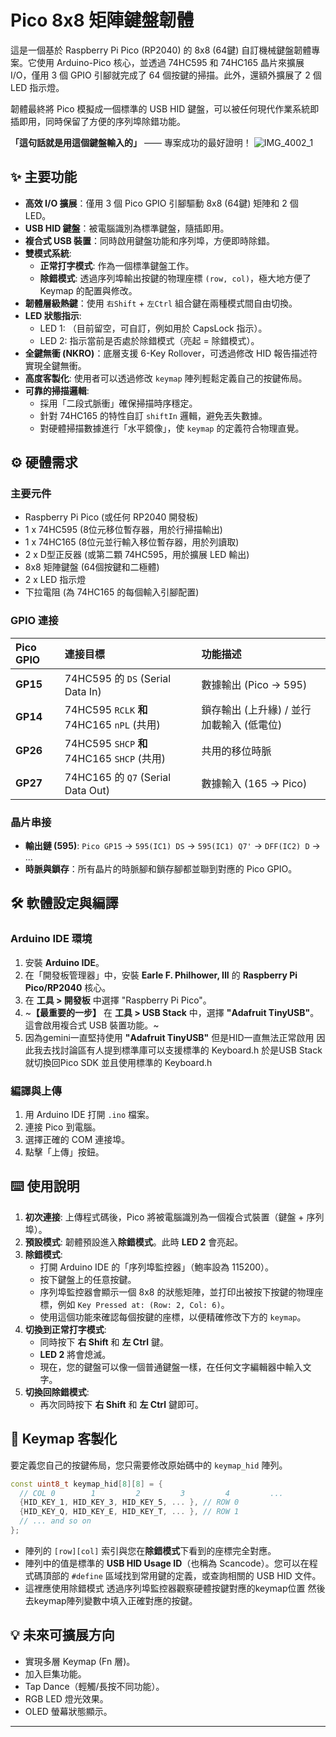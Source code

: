 # Pico 8x8 矩陣鍵盤韌體

這是一個基於 Raspberry Pi Pico (RP2040) 的 8x8 (64鍵) 自訂機械鍵盤韌體專案。它使用 Arduino-Pico 核心，並透過 74HC595 和 74HC165 晶片來擴展 I/O，僅用 3 個 GPIO 引腳就完成了 64 個按鍵的掃描。此外，還額外擴展了 2 個 LED 指示燈。

韌體最終將 Pico 模擬成一個標準的 USB HID 鍵盤，可以被任何現代作業系統即插即用，同時保留了方便的序列埠除錯功能。

**「這句話就是用這個鍵盤輸入的」** —— 專案成功的最好證明！
![IMG_4002_1](https://github.com/user-attachments/assets/d10c366f-58a8-4c06-ac24-98be96287352)

## ✨ 主要功能

*   **高效 I/O 擴展**：僅用 3 個 Pico GPIO 引腳驅動 8x8 (64鍵) 矩陣和 2 個 LED。
*   **USB HID 鍵盤**：被電腦識別為標準鍵盤，隨插即用。
*   **複合式 USB 裝置**：同時啟用鍵盤功能和序列埠，方便即時除錯。
*   **雙模式系統**:
    *   **正常打字模式**: 作為一個標準鍵盤工作。
    *   **除錯模式**: 透過序列埠輸出按鍵的物理座標 `(row, col)`，極大地方便了 Keymap 的配置與修改。
*   **韌體層級熱鍵**：使用 `右Shift` + `左Ctrl` 組合鍵在兩種模式間自由切換。
*   **LED 狀態指示**:
    *   LED 1: （目前留空，可自訂，例如用於 CapsLock 指示）。
    *   LED 2: 指示當前是否處於除錯模式（亮起 = 除錯模式）。
*   **全鍵無衝 (NKRO)**：底層支援 6-Key Rollover，可透過修改 HID 報告描述符實現全鍵無衝。
*   **高度客製化**: 使用者可以透過修改 `keymap` 陣列輕鬆定義自己的按鍵佈局。
*   **可靠的掃描邏輯**:
    *   採用「二段式脈衝」確保掃描時序穩定。
    *   針對 74HC165 的特性自訂 `shiftIn` 邏輯，避免丟失數據。
    *   對硬體掃描數據進行「水平鏡像」，使 `keymap` 的定義符合物理直覺。

## ⚙️ 硬體需求

### 主要元件
*   Raspberry Pi Pico (或任何 RP2040 開發板)
*   1 x 74HC595 (8位元移位暫存器，用於行掃描輸出)
*   1 x 74HC165 (8位元並行輸入移位暫存器，用於列讀取)
*   2 x D型正反器 (或第二顆 74HC595，用於擴展 LED 輸出)
*   8x8 矩陣鍵盤 (64個按鍵和二極體)
*   2 x LED 指示燈
*   下拉電阻 (為 74HC165 的每個輸入引腳配置)

### GPIO 連接

| Pico GPIO | 連接目標                                        | 功能描述                                   |
| :-------- | :---------------------------------------------- | :----------------------------------------- |
| **GP15**  | 74HC595 的 `DS` (Serial Data In)                | 數據輸出 (Pico -> 595)                     |
| **GP14**  | 74HC595 `RCLK` **和** 74HC165 `nPL` (共用)      | 鎖存輸出 (上升緣) / 並行加載輸入 (低電位) |
| **GP26**  | 74HC595 `SHCP` **和** 74HC165 `SHCP` (共用)      | 共用的移位時脈                             |
| **GP27**  | 74HC165 的 `Q7` (Serial Data Out)               | 數據輸入 (165 -> Pico)                     |

### 晶片串接
*   **輸出鏈 (595)**: `Pico GP15` -> `595(IC1) DS` -> `595(IC1) Q7'` -> `DFF(IC2) D` -> ...
*   **時脈與鎖存**：所有晶片的時脈腳和鎖存腳都並聯到對應的 Pico GPIO。

## 🛠️ 軟體設定與編譯

### Arduino IDE 環境
1.  安裝 **Arduino IDE**。
2.  在「開發板管理器」中，安裝 **Earle F. Philhower, III** 的 **Raspberry Pi Pico/RP2040** 核心。
3.  在 **工具 > 開發板** 中選擇 "Raspberry Pi Pico"。
4.  ~**【最重要的一步】** 在 **工具 > USB Stack** 中，選擇 **"Adafruit TinyUSB"**。這會啟用複合式 USB 裝置功能。~
5.  因為gemini一直堅持使用 **"Adafruit TinyUSB"** 但是HID一直無法正常啟用 因此我去找討論區有人提到標準庫可以支援標準的 Keyboard.h 於是USB Stack就切換回Pico SDK 並且使用標準的 Keyboard.h

### 編譯與上傳
1.  用 Arduino IDE 打開 `.ino` 檔案。
2.  連接 Pico 到電腦。
3.  選擇正確的 COM 連接埠。
4.  點擊「上傳」按鈕。

## ⌨️ 使用說明

1.  **初次連接**: 上傳程式碼後，Pico 將被電腦識別為一個複合式裝置（鍵盤 + 序列埠）。
2.  **預設模式**: 韌體預設進入**除錯模式**。此時 **LED 2** 會亮起。
3.  **除錯模式**:
    *   打開 Arduino IDE 的「序列埠監控器」（鮑率設為 115200）。
    *   按下鍵盤上的任意按鍵。
    *   序列埠監控器會顯示一個 8x8 的狀態矩陣，並打印出被按下按鍵的物理座標，例如 `Key Pressed at: (Row: 2, Col: 6)`。
    *   使用這個功能來確認每個按鍵的座標，以便精確修改下方的 `keymap`。
4.  **切換到正常打字模式**:
    *   同時按下 **右 Shift** 和 **左 Ctrl** 鍵。
    *   **LED 2** 將會熄滅。
    *   現在，您的鍵盤可以像一個普通鍵盤一樣，在任何文字編輯器中輸入文字。
5.  **切換回除錯模式**:
    *   再次同時按下 **右 Shift** 和 **左 Ctrl** 鍵即可。

## 📝 Keymap 客製化

要定義您自己的按鍵佈局，您只需要修改原始碼中的 `keymap_hid` 陣列。

```cpp
const uint8_t keymap_hid[8][8] = {
  // COL 0        1         2         3         4         ...
  {HID_KEY_1, HID_KEY_3, HID_KEY_5, ... }, // ROW 0
  {HID_KEY_Q, HID_KEY_E, HID_KEY_T, ... }, // ROW 1
  // ... and so on
};
```
*   陣列的 `[row][col]` 索引與您在**除錯模式**下看到的座標完全對應。
*   陣列中的值是標準的 **USB HID Usage ID**（也稱為 Scancode）。您可以在程式碼頂部的 `#define` 區域找到常用鍵的定義，或查詢相關的 USB HID 文件。
*   這裡應使用除錯模式 透過序列埠監控器觀察硬體按鍵對應的keymap位置 然後去keymap陣列變數中填入正確對應的按鍵。

## 💡 未來可擴展方向

*   實現多層 Keymap (Fn 層)。
*   加入巨集功能。
*   Tap Dance（輕觸/長按不同功能）。
*   RGB LED 燈光效果。
*   OLED 螢幕狀態顯示。

---
